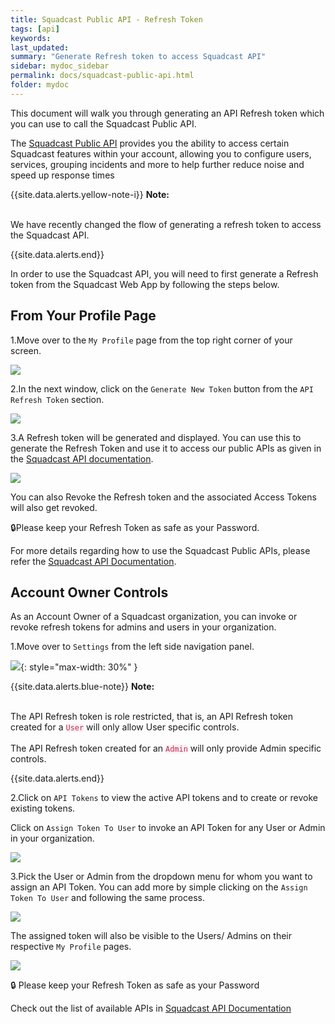```yaml
---
title: Squadcast Public API - Refresh Token
tags: [api]
keywords: 
last_updated: 
summary: "Generate Refresh token to access Squadcast API"
sidebar: mydoc_sidebar
permalink: docs/squadcast-public-api.html
folder: mydoc
---
```


This document will walk you through generating an API Refresh token which you can use to call the Squadcast Public API. 

The [Squadcast Public API](https://apidocs.squadcast.com) provides you the ability to access certain Squadcast features within your account, allowing you to configure users, services, grouping incidents and more to help further reduce noise and speed up response times

{{site.data.alerts.yellow-note-i}}
<b>Note: </b>
<br/><br/><p>We have recently changed the flow of generating a refresh token to access the Squadcast API.</p>
{{site.data.alerts.end}}

In order to use the Squadcast API, you will need to first generate a Refresh token from the Squadcast Web App by following the steps below. 

## From Your Profile Page

1.Move over to the `My Profile` page from the top right corner of your screen. 

![](images/squadcast_api_1.png)

2.In the next window, click on the `Generate New Token` button from the `API Refresh Token` section. 

![](images/squadcast_api_2.png)

3.A Refresh token will be generated and displayed. You can use this to generate the Refresh Token and use it to access our public APIs as given in the [Squadcast API documentation](https://apidocs.squadcast.com/).

![](images/squadcast_api_3.png)

You can also Revoke the Refresh token and the associated Access Tokens will also get revoked.

🔒Please keep your Refresh Token as safe as your Password.

For more details regarding how to use the Squadcast Public APIs, please refer the [Squadcast API Documentation](https://apidocs.squadcast.com/).

## Account Owner Controls 

As an Account Owner of a Squadcast organization, you can invoke or revoke refresh tokens for admins and users in your organization. 

1.Move over to `Settings` from the left side navigation panel.

![](images/squadcast_api_4.png){: style="max-width: 30%" }

{{site.data.alerts.blue-note}}
<b>Note: </b>
<br/><br/><p>The API Refresh token is role restricted, that is, an API Refresh token created for a <code class="highlighter-rouge" style="color: #c7254e; background-color: #f9f2f4 !important;">User</code> will only allow User specific controls. <br/><br/>
The API Refresh token created for an <code class="highlighter-rouge" style="color: #c7254e; background-color: #f9f2f4 !important;">Admin</code> will only provide Admin specific controls.</p>
{{site.data.alerts.end}}

2.Click on `API Tokens` to view the active API tokens and to create or revoke existing tokens. 

Click on `Assign Token To User` to invoke an API Token for any User or Admin in your organization. 

![](images/squadcast_api_5.png)

3.Pick the User or Admin from the dropdown menu for whom you want to assign an API Token. You can add more by simple clicking on the `Assign Token To User` and following the same process. 

![](images/squadcast_api_6.png)

The assigned token will also be visible to the Users/ Admins on their respective `My Profile` pages.  

![](images/squadcast_api_7.png)

🔒 Please keep your Refresh Token as safe as your Password

Check out the list of available APIs in [Squadcast API Documentation](https://apidocs.squadcast.com)